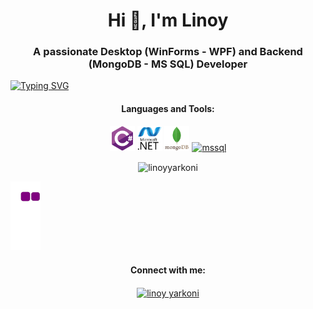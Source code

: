 <h1 align="center">Hi 👋, I'm Linoy</h1>

<h3 align="center">A passionate Desktop (WinForms - WPF) and Backend (MongoDB - MS SQL) Developer</h3>

[![Typing SVG](https://readme-typing-svg.demolab.com?font=Fira+Code&pause=1000&color=000000&width=435&lines=A+Passionate+Desktop+(WinForms+-+WPF)+and+Backend+(MongoDB+-+MS+SQL)+Developer)](https://git.io/typing-svg)

<h4 align="center">Languages and Tools:</h4>
<p align="center"> <a href="https://www.w3schools.com/cs/" target="_blank" rel="noreferrer">
  <img src="https://raw.githubusercontent.com/devicons/devicon/master/icons/csharp/csharp-original.svg" alt="csharp" width="40" height="40"/></a>
  <a href="https://dotnet.microsoft.com/" target="_blank" rel="noreferrer">
    <img src="https://raw.githubusercontent.com/devicons/devicon/master/icons/dot-net/dot-net-original-wordmark.svg" alt="dotnet" width="40" height="40"/></a>
  <a href="https://www.mongodb.com/" target="_blank" rel="noreferrer">
    <img src="https://raw.githubusercontent.com/devicons/devicon/master/icons/mongodb/mongodb-original-wordmark.svg" alt="mongodb" width="40" height="40"/></a>
  <a href="https://www.microsoft.com/en-us/sql-server" target="_blank" rel="noreferrer">
    <img src="https://www.svgrepo.com/show/303229/microsoft-sql-server-logo.svg" alt="mssql" width="40" height="40"/></a></p>

<p align="center"><img align="center" src="https://github-readme-streak-stats.herokuapp.com/?user=linoyyarkoni&" alt="linoyyarkoni" /></p>

![snake gif](https://github.com/LinoyYarkoni/LinoyYarkoni/blob/output/github-contribution-grid-snake.gif)

<h4 align="center">Connect with me:</h4>
<p align="center">
<a href="https://linkedin.com/in/linoy-yarkoni" target="blank"><img align="center" src="https://raw.githubusercontent.com/rahuldkjain/github-profile-readme-generator/master/src/images/icons/Social/linked-in-alt.svg" alt="linoy yarkoni" height="30" width="40" /></a>
</p>
